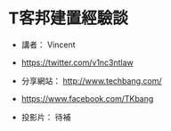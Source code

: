 # T客邦建置經驗談

* 講者： Vincent
* https://twitter.com/v1nc3ntlaw

* 分享網站： http://www.techbang.com/
* https://www.facebook.com/TKbang

* 投影片： 待補